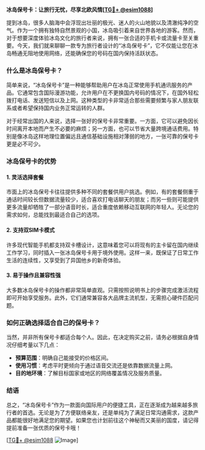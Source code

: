 **冰岛保号卡：让旅行无忧，尽享北欧风情[[TG💪+ @esim1088](https://t.me/s/esim1088)]**

提到冰岛，很多人脑海中会浮现出壮丽的极光、迷人的火山地貌以及清澈纯净的空气。作为一个拥有独特自然景观的小国，冰岛吸引着来自世界各地的游客。然而，对于想要深度体验冰岛文化的旅行者来说，拥有一张合适的手机卡或流量卡至关重要。今天，我们就来聊聊一款专为旅行者设计的“冰岛保号卡”，它不仅能让您在冰岛畅通无阻地使用网络，还能确保您的号码在国内保持活跃状态。

### 什么是冰岛保号卡？

简单来说，“冰岛保号卡”是一种能够帮助用户在冰岛正常使用手机通讯服务的产品。它通常包含国际漫游功能，允许用户在不更换国内号码的情况下，在国外轻松拨打电话、发送短信以及上网。这种类型的卡非常适合那些需要频繁与家人朋友联系或者希望保持国内业务正常运转的人群。

对于经常出国的人来说，选择一张好的保号卡非常重要。一方面，它可以避免因长时间离开本地而产生不必要的麻烦；另一方面，也可以节省大量跨境通话费用。特别是像冰岛这样地理位置偏远且通信基础设施相对薄弱的地方，一张可靠的保号卡更是必不可少。

### 冰岛保号卡的优势

#### 1. 灵活选择套餐
市面上的冰岛保号卡往往提供多种不同的套餐供用户挑选。例如，有的套餐侧重于通话时间较长但数据流量较少，适合喜欢打电话聊天的朋友；而另一些则可能提供更多流量却牺牲了一部分语音时长，适合重度依赖移动互联网的年轻人。无论您的需求如何，总能找到最适合自己的选项。

#### 2. 支持双SIM卡模式
许多现代智能手机都支持双卡槽设计，这意味着您可以将现有的主卡留在国内继续工作学习，同时插入一张冰岛保号卡用于境外使用。这样一来，既保证了日常工作生活的连续性，又享受到了异国他乡的新奇体验。

#### 3. 易于操作且兼容性强
大多数冰岛保号卡的操作都非常简单直观。只需按照说明书上的步骤完成激活流程即可开始享受服务。此外，它们通常兼容各大品牌主流机型，无需担心硬件匹配问题。

### 如何正确选择适合自己的保号卡？

当然，并非所有保号卡都适合每个人。因此，在决定购买之前，请务必根据自身情况仔细考量以下几点：

- **预算范围**：明确自己能接受的价格区间。
- **使用习惯**：考虑平时更倾向于通过语音交流还是依靠数据流量上网。
- **目的地环境**：了解目标国家或地区的网络覆盖情况及服务质量。

### 结语

总之，“冰岛保号卡”作为一款面向国际用户的便捷工具，正在逐渐成为越来越多旅行者的首选。无论是为了方便联络亲友，还是单纯为了满足日常沟通需求，这款产品都能很好地满足您的期望。如果您也计划前往这个神秘而又美丽的国度，请记得提前准备一张优质的保号卡哦！

[[TG💪+ @esim1088](https://t.me/s/esim1088) ![Image](https://i.postimg.cc/4NQfJmqS/Snipaste-2025-05-13-00-14-12.png)]